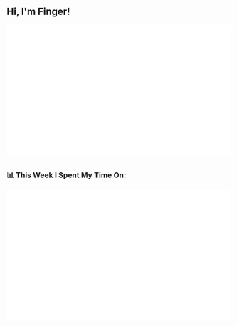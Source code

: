 <h2> Hi, I'm Finger!</h2>

<img align="right" src="https://raw.githubusercontent.com/spianmo/github-stats/master/generated/overview.svg#gh-light-mode-only">

<!-- <img align="right" height="160em" src="https://github-readme-stats-eight-theta.vercel.app/api/top-langs/?username=spianmo&layout=compact&langs_count=8&theme=algolia"/>	 -->
	
```go
package main

type Me struct {
	Name   string
	Job    string
	Code   string
	Skills string
}

func main() {
	me := &Me{
		Name:   "Finger",
		Job:    "Client-side Engineer",
		Code:   "Java and C++ and Others",
		Skills: "Android Security NLP ^o^",
	}
	_ = me
}
```


<h3>📊 This Week I Spent My Time On:</h3>
<img align='right' src="https://raw.githubusercontent.com/spianmo/github-stats/master/generated/languages.svg#gh-light-mode-only">

<!--START_SECTION:waka-->

```txt
TypeScript             14 hrs 19 mins  ██████████░░░░░░░░░░░░░░░   40.10 %
Java                   7 hrs 34 mins   █████▒░░░░░░░░░░░░░░░░░░░   21.22 %
Vue.js                 3 hrs 10 mins   ██▒░░░░░░░░░░░░░░░░░░░░░░   08.89 %
JavaScript             1 hr 59 mins    █▒░░░░░░░░░░░░░░░░░░░░░░░   05.58 %
Kotlin                 1 hr 54 mins    █▒░░░░░░░░░░░░░░░░░░░░░░░   05.32 %
```

<!--END_SECTION:waka-->
